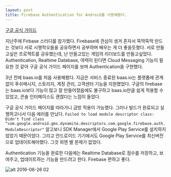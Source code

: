 ```yaml
---
layout: post
title: Firebase Authentication for Android를 사용해봤다.
---
```


[구글 공식 가이드](https://firebase.google.com/docs/auth/android/google-signin#before_you_begin)


지난주에 Firbase 스터디를 참가했다.
Firebase에 관심이 생겨 혼자서 뚝딱뚝딱 만드는 것보다 서로 시행착오들을 공유하면서 공부하며 배우는 게 더 좋을듯했다.
서로 만들고싶은 프로젝트를 공유했는데, 난 만들고있는 게임의 리더보드를 만들고싶었다.
Authentication, Realtime Database, 여력이 된다면 Cloud Messaging 기능이 필요한 것 같아 구글 공식 가이드 페이지를 보며 Authentication을 구현했다.


3년 전에 baas.io를 처음 사용해봤다.
지금은 서비스 종료된 baas.io는 플랫폼에 관계없이 푸쉬메시지, 스토리지, 계정 관리, 고객센터 기능을 지원했었다.
구글의 firebase는 baas.io보다 기능이 많고 잘 만들어졌음에도 불구하고 baas.io만큼 쉽게 적용할 수 있었고, 콘솔 인터페이스도 괜찮다는 느낌이 들었다.


구글 공식 가이드 페이지를 따라가니 금방 적용이 가능했다.
그러나 빌드가 완료되고 실행하고나서 다음 에러를 만났다.
```Failed to load module descriptor class: Didn't find class “com.google.android.gms.dynamite.descriptors.com.google.firebase.auth.ModuleDescriptor"```
알고보니 SDK Manager에서 Google Play Service를 설치하지 않았기 때문이었다.
그리고 안드로이드 기기에서도 Google Play Service를 최신버전으로 업데이트해야했다.
그것 외엔 별 문제가 없었다.


Authentication 기능을 완료한 다음에는 Realtime Database로 점수를 저장하고, 보여주고, 업데이트하는 기능을 만드려고 한다.
Firebase 편하고 좋다.

![alt 2016-06-26 02](../images/20160626-02.png)
